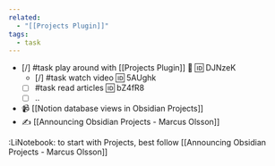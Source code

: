 ```yaml
---
related:
  - "[[Projects Plugin]]"
tags:
  - task
---
```

- [/] #task play around with [[Projects Plugin]] 🔼 🆔 DJNzeK
	- [/] #task watch video 🆔 5AUghk
	- [ ] #task read articles 🆔 bZ4fR8
	- [ ] ..

- 📹 [[Notion database views in Obsidian Projects]]
- ✍ [[Announcing Obsidian Projects - Marcus Olsson]]

:LiNotebook: to start with Projects, best follow [[Announcing Obsidian Projects - Marcus Olsson]]
